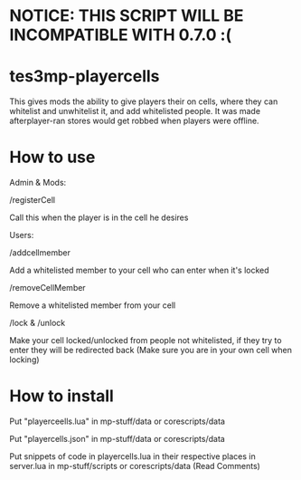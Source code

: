# NOTICE: THIS SCRIPT WILL BE INCOMPATIBLE WITH 0.7.0 :(

# tes3mp-playercells

This gives mods the ability to give players their on cells, where they can whitelist and unwhitelist it, and add whitelisted people. It was made afterplayer-ran stores would get robbed when players were offline.

# How to use


Admin & Mods:
  
  /registerCell <pid>

Call this when the player is in the cell he desires

Users:

  /addcellmember <pid>

Add a whitelisted member to your cell who can enter when it's locked

  /removeCellMember <pid>
  
Remove a whitelisted member from your cell

  /lock & /unlock
  
Make your cell locked/unlocked from people not whitelisted, if they try to enter they will be redirected back (Make sure you are in your own cell when locking)

# How to install
Put "playerceells.lua" in mp-stuff/data or corescripts/data

Put "playercells.json" in mp-stuff/data or corescripts/data

Put snippets of code in playercells.lua in their respective places in server.lua in mp-stuff/scripts or corescripts/data (Read Comments)
